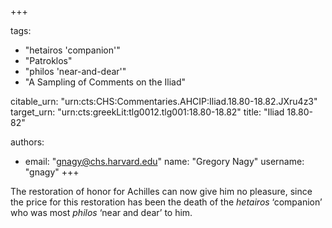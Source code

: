 +++

tags:
- "hetairos &#39;companion&#39;"
- "Patroklos"
- "philos &#39;near-and-dear&#39;"
- "A Sampling of Comments on the Iliad"

citable_urn: "urn:cts:CHS:Commentaries.AHCIP:Iliad.18.80-18.82.JXru4z3"
target_urn: "urn:cts:greekLit:tlg0012.tlg001:18.80-18.82"
title: "Iliad 18.80-82"

authors:
- email: "gnagy@chs.harvard.edu"
  name: "Gregory Nagy"
  username: "gnagy"
+++

<p>The restoration of honor for Achilles can now give him no pleasure, since the price for this restoration has been the death of the <em>hetairos</em> ‘companion’ who was most <em>philos</em> ‘near and dear’ to him.  </p>